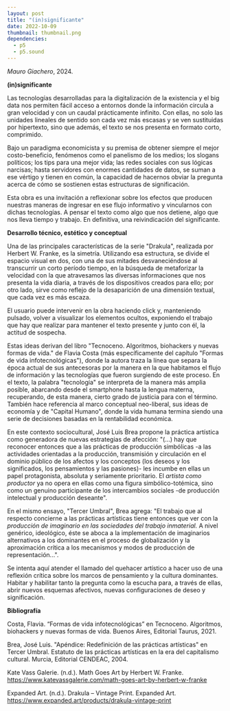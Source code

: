 ```yaml
---
layout: post
title: "(in)significante"
date: 2022-10-09
thumbnail: thumbnail.png
dependencies:
  - p5
  - p5.sound
---
```


<div id="div-sketch">
  <script type="text/javascript" src="sketch.js"></script>
</div>

_Mauro Giachero_, 2024.

**(in)significante**

Las tecnologías desarrolladas para la digitalización de la existencia y el big data nos permiten fácil acceso a entornos donde la información circula a gran velocidad y con un caudal prácticamente infinito. Con ellas, no solo las unidades lineales de sentido son cada vez más escasas y se ven sustituidas por hipertexto, sino que además, el texto se nos presenta en formato corto, comprimido.

Bajo un paradigma economicista y su premisa de obtener siempre el mejor costo-beneficio, fenómenos como el panelismo de los medios; los slogans políticos; los tips para una mejor vida; las redes sociales con sus lógicas narcisas; hasta servidores con enormes cantidades de datos, se suman a ese vértigo y tienen en común, la capacidad de hacernos obviar la pregunta acerca de cómo se sostienen estas estructuras de significación.

Esta obra es una invitación a reflexionar sobre los efectos que producen nuestras maneras de ingresar en ese flujo informativo y vincularnos con dichas tecnologías. A pensar el texto como algo que nos detiene, algo que nos lleva tiempo y trabajo. En definitiva, una reivindicación del significante.

**Desarrollo técnico, estético y conceptual**

Una de las principales características de la serie "Drakula", realizada por Herbert W. Franke, es la simetría. Utilizando esa estructura, se divide el espacio visual en dos, con una de sus mitades desvaneciéndose al transcurrir un corto período tiempo, en la búsqueda de metaforizar la velocidad con la que atravesamos las diversas informaciones que nos presenta la vida diaria, a través de los dispositivos creados para ello; por otro lado, sirve como reflejo de la desaparición de una dimensión textual, que cada vez es más escaza.

El usuario puede intervenir en la obra haciendo click y, manteniendo pulsado, volver a visualizar los elementos ocultos, exponiendo el trabajo que hay que realizar para mantener el texto presente y junto con él, la actitud de sospecha.

Estas ideas derivan del libro "Tecnoceno. Algoritmos, biohackers y nuevas formas de vida." de Flavia Costa (más específicamente del capítulo "Formas de vida infotecnológicas"), donde la autora traza la línea que separa la época actual de sus antecesoras por la manera en la que habitamos el flujo de información y las tecnologías que fueron surgiendo de este proceso. En el texto, la palabra "tecnología" se interpreta de la manera más amplia posible, abarcando desde el smartphone hasta la lengua materna, recuperando, de esta manera, cierto grado de justicia para con el término. También hace referencia al marco conceptual neo-liberal, sus ideas de economía y de "Capital Humano", donde la vida humana termina siendo una serie de decisiones basadas en la rentabilidad económica.

En este contexto sociocultural, José Luis Brea propone la práctica artística como generadora de nuevas estrategias de afección: "(...) hay que reconocer entonces que a las prácticas de producción simbólicas -a las actividades orientadas a la producción, transmisión y circulación en el dominio público de los afectos y los conceptos (los deseos y los significados, los pensamientos y las pasiones)- les incumbe en ellas un papel protagonista, absoluta y seriamente prioritario. El _artista como productor_ ya no opera en ellas como una figura simbólico-totémica, sino como un genuino participante de los intercambios sociales -de producción intelectual y producción deseante".

En el mismo ensayo, "Tercer Umbral", Brea agrega: "El trabajo que al respecto concierne a las prácticas artísticas tiene entonces que ver con la _producción de imaginario en las sociedades del trabajo inmaterial._ A nivel genérico, ideológico, éste se aboca a la implementación de imaginarios alternativos a los dominantes en el proceso de globalización y la aproximación crítica a los mecanismos y modos de producción de representación...".

Se intenta aquí atender el llamado del quehacer artístico a hacer uso de una reflexión crítica sobre los marcos de pensamiento y la cultura dominantes. Habitar y habilitar tanto la pregunta como la escucha para, a través de ellas, abrir nuevos esquemas afectivos, nuevas configuraciones de deseo y significación.

**Bibliografía**

Costa, Flavia. “Formas de vida infotecnológicas” en Tecnoceno. Algoritmos, biohackers y nuevas formas de vida. Buenos Aires, Editorial Taurus, 2021.

Brea, José Luis. "Apéndice: Redefinición de las prácticas artísticas" en Tercer Umbral. Estatuto de las prácticas artísticas en la era del capitalismo cultural. Murcia, Editorial CENDEAC, 2004.

Kate Vass Galerie. (n.d.). Math Goes Art by Herbert W. Franke. https://www.katevassgalerie.com/math-goes-art-by-herbert-w-franke

Expanded Art. (n.d.). Drakula – Vintage Print. Expanded Art. https://www.expanded.art/products/drakula-vintage-print
